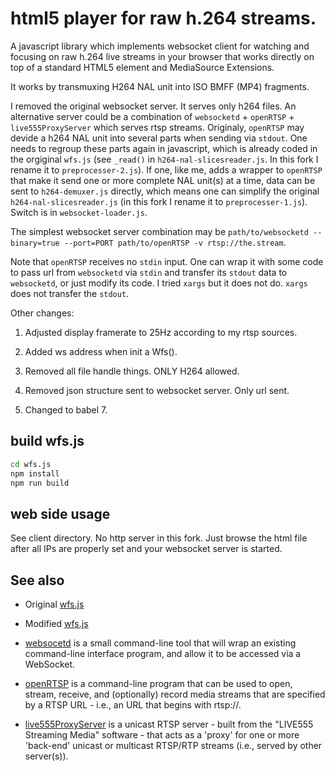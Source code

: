 html5 player for raw h.264 streams. 
================
 
 A javascript library which implements websocket client for watching and focusing on raw h.264 live streams in your browser that works directly on top of a standard HTML5 element and MediaSource Extensions. 
 
 It works by transmuxing H264 NAL unit into ISO BMFF (MP4) fragments.

 I removed the original websocket server. It serves only h264 files. An alternative server could be a combination of `websocketd` + `openRTSP` + `live555ProxyServer` which serves rtsp streams. Originaly, `openRTSP` may devide a h264 NAL unit into several parts when sending via `stdout`. One needs to regroup these parts again in javascript, which is already coded in the orgiginal `wfs.js` (see `_read()` in `h264-nal-slicesreader.js`. In this fork I rename it to `preprocesser-2.js`). If one, like me, adds a wrapper to `openRTSP` that make it send one or more complete NAL unit(s) at a time, data can be sent to `h264-demuxer.js` directly, which means one can simplify the original `h264-nal-slicesreader.js` (in this fork I rename it to `preprocesser-1.js`). Switch is in `websocket-loader.js`.

 The simplest websocket server combination may be `path/to/websocketd --binary=true --port=PORT path/to/openRTSP -v rtsp://the.stream`.

 Note that `openRTSP` receives no `stdin` input. One can wrap it with some code to pass url from `websocketd` via `stdin` and transfer its `stdout` data to `websocketd`, or just modify its code. I tried `xargs` but it does not do. `xargs` does not transfer the `stdout`.

 Other changes:
 
 1. Adjusted display framerate to 25Hz according to my rtsp sources.

 2. Added ws address when init a Wfs().

 3. Removed all file handle things. ONLY H264 allowed.

 4. Removed json structure sent to websocket server. Only url sent.
 
 5. Changed to babel 7.

## build wfs.js

```sh
cd wfs.js
npm install
npm run build
```

## web side usage

See client directory. No http server in this fork. Just browse the html file after all IPs are properly set and your websocket server is started.
 
##  See also

* Original [wfs.js](https://github.com/ChihChengYang/wfs.js)

* Modified [wfs.js](https://github.com/MarkRepo/wfs.js)

* [websocetd](https://github.com/joewalnes/websocketd) is a small command-line tool that will wrap an existing command-line interface program, and allow it to be accessed via a WebSocket.

* [openRTSP](http://www.live555.com/openRTSP/) is a command-line program that can be used to open, stream, receive, and (optionally) record media streams that are specified by a RTSP URL - i.e., an URL that begins with rtsp://.

* [live555ProxyServer](http://www.live555.com/proxyServer/) is a unicast RTSP server - built from the "LIVE555 Streaming Media" software - that acts as a 'proxy' for one or more 'back-end' unicast or multicast RTSP/RTP streams (i.e., served by other server(s)). 
